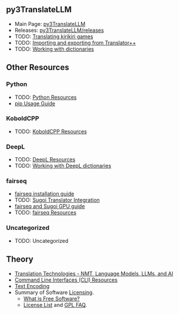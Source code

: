 ## py3TranslateLLM

- Main Page: [py3TranslateLLM](//github.com/gdiaz384/py3TranslateLLM)
- Releases: [py3TranslateLLM/releases](//github.com/gdiaz384/py3TranslateLLM/releases)
- TODO: [Translating kirikiri games](//github.com/gdiaz384/py3TranslateLLM/wiki/Translating-kirikiri-games)
- TODO: [Importing and exporting from Translator++](//github.com/gdiaz384/py3TranslateLLM/wiki/Importing-and-exporting-from-Translator--)
- TODO: [Working with dictionaries](//github.com/gdiaz384/py3TranslateLLM/wiki/Working-with-dictionaries)

## Other Resources

### Python

- TODO: [Python Resources](//github.com/gdiaz384/py3TranslateLLM/wiki/Python-Resources)
- [pip Usage Guide](//github.com/gdiaz384/py3TranslateLLM/wiki/pip-Usage-Guide)

### KoboldCPP

- TODO: [KoboldCPP Resources](//github.com/gdiaz384/py3TranslateLLM/wiki/KoboldCPP-Resources)

### DeepL

- TODO: [DeepL Resources](//github.com/gdiaz384/py3TranslateLLM/wiki/DeepL-Resources)
- TODO: [Working with DeepL dictionaries](//github.com/gdiaz384/py3TranslateLLM/wiki/Working-with-DeepL-dictionaries)

### fairseq

- [fairseq installation guide](//github.com/gdiaz384/py3TranslateLLM/wiki/fairseq-Installation-Guide)
- TODO: [Sugoi Translator Integration](//github.com/gdiaz384/py3TranslateLLM/wiki/Sugoi-Translator-Integration)
- [fairseq and Sugoi GPU guide](//github.com/gdiaz384/py3TranslateLLM/wiki/fairseq-and-Sugoi-GPU-Guide)
- TODO: [fairseq Resources](//github.com/gdiaz384/py3TranslateLLM/wiki/fairseq-Resources)

### Uncategorized

- TODO: Uncategorized

## Theory

- [Translation Technologies - NMT, Language Models, LLMs, and AI](//github.com/gdiaz384/py3TranslateLLM/wiki/Translation-Technologies-%E2%80%90-NMT,-Language-Models,-LLMs,-and-AI)
- [Command Line Interfaces (CLI) Resources](//github.com/gdiaz384/py3TranslateLLM/wiki/Command-Line-Interfaces-(CLI)-Resources)
- [Text Encoding](//github.com/gdiaz384/py3TranslateLLM/wiki/Text-Encoding)
- Summary of Software [Licensing](//docs.codeberg.org/getting-started/licensing).
    - [What is Free Software?](https://www.gnu.org/philosophy/free-sw.en.html)
    - [License List](https://www.gnu.org/licenses/license-list.html) and [GPL FAQ](https://www.gnu.org/licenses/gpl-faq.html).

